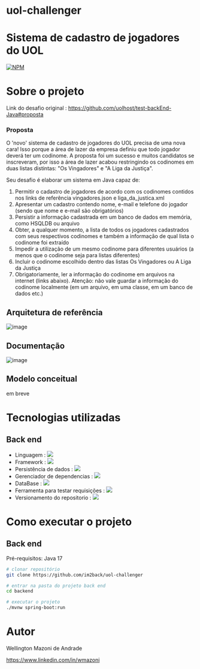 # uol-challenger

# Sistema de cadastro de jogadores do UOL
[![NPM](https://img.shields.io/npm/l/react)](https://github.com/im2back/Voll.med/blob/main/LICENSE) 

# Sobre o projeto
Link do desafio original : https://github.com/uolhost/test-backEnd-Java#proposta
### Proposta
O 'novo' sistema de cadastro de jogadores do UOL precisa de uma nova cara! Isso porque a área de lazer da empresa definiu que todo jogador deverá ter um codinome. A proposta foi um sucesso e muitos candidatos se inscreveram, por isso a área de lazer acabou restringindo os codinomes em duas listas distintas: "Os Vingadores" e "A Liga da Justiça".

Seu desafio é elaborar um sistema em Java capaz de:

1. Permitir o cadastro de jogadores de acordo com os codinomes contidos nos links de referência vingadores.json e liga_da_justica.xml <br>
2. Apresentar um cadastro contendo nome, e-mail e telefone do jogador (sendo que nome e e-mail são obrigatórios)<br>
3. Persistir a informação cadastrada em um banco de dados em memória, como HSQLDB ou arquivo<br>
4. Obter, a qualquer momento, a lista de todos os jogadores cadastrados com seus respectivos codinomes e também a informação de qual lista o codinome foi extraído<br>
5. Impedir a utilização de um mesmo codinome para diferentes usuários (a menos que o codinome seja para listas diferentes)<br>
6. Incluir o codinome escolhido dentro das listas Os Vingadores ou A Liga da Justiça<br>
7. Obrigatoriamente, ler a informação do codinome em arquivos na internet (links abaixo). Atenção: não vale guardar a informação do codinome localmente (em um arquivo, em uma classe, em um banco de dados etc.)<br>


## Arquitetura de referência
![image](https://github.com/im2back/uol-challenger/assets/117541466/d251cd4c-c05e-427d-82fb-2471502cf642)

## Documentação
![image](https://github.com/im2back/uol-challenger/assets/117541466/871e34bb-23b5-4250-bcb7-4aae7d2dcb31)


## Modelo conceitual
em breve

# Tecnologias utilizadas
## Back end
- Linguagem : <a href="" target="_blank"><img loading="lazy" src="https://img.shields.io/badge/Java-blue.svg?style=flat&logo=coffeescript&logoColor=white" target="_blank"></a> <br>
- Framework : <a href="" target="_blank"><img loading="lazy" src="https://img.shields.io/badge/SpringBoot-white.svg?style=flat&logo=springboot&logoColor=green" target="_blank"></a> <br>
- Persistência de dados : <a href="" target="_blank"><img loading="lazy" src="https://img.shields.io/badge/JPA-Hibernate-darkgreen.svg?style=flat&logo=hibernate&logoColor=white" target="_blank"></a> <br>
- Gerenciador de dependencias : <a href="" target="_blank"><img loading="lazy" src="https://img.shields.io/badge/Maven-white.svg?style=flat&logo=apachemaven&logoColor=darkgreen" target="_blank"></a> <br>
- DataBase : <a href="" target="_blank"><img loading="lazy" src="https://img.shields.io/badge/H2-DataBase-darkblue.svg?style=flat&logo=h2&logoColor=blue" target="_blank"></a> <br>
- Ferramenta para testar requisições : <a href="" target="_blank"><img loading="lazy" src="https://img.shields.io/badge/PostMan-white.svg?style=flat&logo=postman&logoColor=red" target="_blank"></a> <br>
- Versionamento do repositorio : <a href="" target="_blank"><img loading="lazy" src="https://img.shields.io/badge/GitHub-white.svg?style=flat&logo=github&logoColor=black" target="_blank"></a> <br>

# Como executar o projeto

## Back end
Pré-requisitos: Java 17

```bash
# clonar repositório
git clone https://github.com/im2back/uol-challenger

# entrar na pasta do projeto back end
cd backend

# executar o projeto
./mvnw spring-boot:run
```


# Autor

Wellington Mazoni de Andrade

https://www.linkedin.com/in/wmazoni
